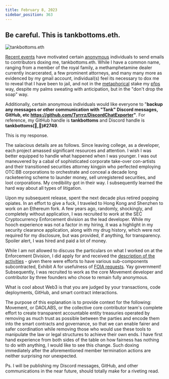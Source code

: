 ```yaml
---
title: February 8, 2023
sidebar_position: 363
---
```


## Be careful. This is tankbottoms.eth.

![tankbottoms.eth](https://i.seadn.io/gcs/files/0f65451e0e09e0f2e08c69aacbeb2e93.jpg?auto=format&w=1000)

[Recent events](https://move.xyz/daolabs/daos/move/meeting/20230131.md) have motivated certain [anonymous](mailto:noreply@anonymousemail.me) individuals to send emails to contributors doxing me, tankbottoms.eth. While I have a common name, ranging from a member of the royal family, a methamphetamine dealer currently incarcerated, a few prominent attorneys, and many many more as evidenced by my gmail account, individual(s) feel its necessary to dox me to reveal that I have been to jail, and not in the [metaphorical](https://celmates.wtf/) stake my [pfps](https://opensea.io/tankbottoms_eth) way, despite my palms sweating with anticipation, but in the "don't drop the soap" way.

Additionally, certain anonymous individuals would like everyone to "**backup any messages or other communication with "Tank" Discord messages, GitHub, etc https://github.com/Tyrrrz/DiscordChatExporter"**. For reference, my GitHub handle is **tankbottoms** and Discord handle is **tankbottoms(🎽,🍑)#2749**.

This is my response.

The salacious details are as follows. Since leaving college, as a developer, each project amassed significant resources and attention. I wish I was better equipped to handle what happened when I was younger. I was out maneuvered by a cabal of sophisticated corporate take-over con-artists and their transitioned securities attorney kingpin who perfected employing OTC:BB corporations to orchestrate and conceal a decade long racketeering scheme to launder money, sell unregistered securities, and loot corporations. My credibility got in their way. I subsequently learned the hard way about all types of litigation.

Upon my subsequent release, spent the next decade plus retired popping opiates. In an effort to give a fuck, I traveled to Hong Kong and Shenzhen to work on an Ethereum fork. A few years ago, randomly, shockingly, and completely without application, I was recruited to work at the SEC Cryptocurrency Enforcement division as the lead developer. While my hooch experience was not a factor in my hiring, it was a highlight in my security clearance application, along with my drug history, which were not required for my disclosure, but was provided, if anything, for transparency. Spoiler alert, I was hired and paid a lot of money.

While I am not allowed to discuss the particulars on what I worked on at the Enforcement Division, I did apply for and received the [description of the activities](https://cloudflare-ipfs.com/ipfs/QmdsGenLkSxqU34FTbuXSnTwbNimJKGM9LEcUG4WaoiBYD) - given there were efforts to have various sub-components subcontracted, Exhibit A for usefulness of [FOIA requests](https://www.foia.gov/). Yay government! Subsequently, I was recruited to work as the core Movement developer and contributor by three founders who chose to remain fully anonymous.

What is cool about Web3 is that you are judged by your transactions, code deployments, GitHub, and smart contract interactions.

The purpose of this explanation is to provide context for the following: Movement, or DAOLABS, or the collective core contributor team's complete effort to create transparent accountable entity treasuries operated by removing as much trust as possible between the parties and encode them into the smart contracts and governance, so that we can enable fairer and safer coordination while removing those who would use these tools to manipulate the law or legal structures to achieve their own ends. I have first hand experience from both sides of the table on how fairness has nothing to do with anything, I would like to see this change. Such doxing immediately after the aforementioned member termination actions are neither surprising nor unexpected.

Ps. I will be publishing my Discord messages, GitHub, and other communications in the near future, should totally make for a riveting read.

